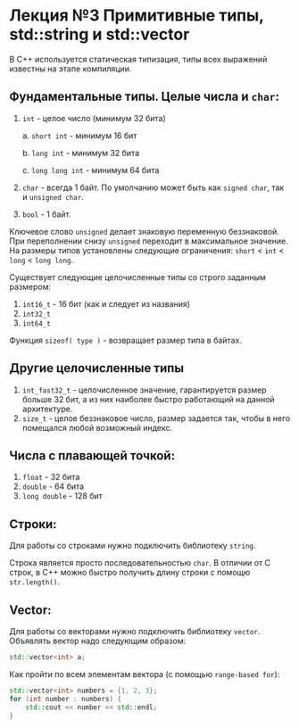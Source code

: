 # Лекция №3 Примитивные типы, std::string и std::vector

В С++ используется статическая типизация, типы всех выражений известны на этапе компиляции.

## Фундаментальные типы. Целые числа и `char`:

1. `int` - целое число (минимум 32 бита)

	a. `short int` - минимум 16 бит
	
	b. `long int` - минимум 32 бита
	
	c. `long long int` - минимум 64 бита
2. `char` - всегда 1 байт. По умолчанию может быть как `signed char`, так и `unsigned char`.
3. `bool` - 1 байт. 

Ключевое слово `unsigned` делает знаковую переменную беззнаковой. При переполнении снизу `unsigned` переходит в максимальное значение. На размеры типов установлены следующие ограничения: `short` < `int` < `long` < `long long`. 

Существует следующие целочисленные типы со строго заданным размером:
1. `int16_t` - 16 бит (как и следует из названия)
2. `int32_t`
3. `int64_t` 

Функция `sizeof( type )` - возвращает размер типа в байтах.

## Другие целочисленные типы
1. `int_fast32_t` - целочисленное значение, гарантируется размер больше 32 бит, а из них наиболее быстро работающий на данной архитектуре.
2. `size_t` - целое беззнаковое число, размер задается так, чтобы в него помещался любой возможный индекс. 

## Числа с плавающей точкой:
1. `float` - 32 бита
2. `double` - 64 бита
3. `long double` - 128 бит


## Строки:

Для работы со строками нужно подключить библиотеку `string`. 

Строка является просто последовательностью `char`. В отличии от C строк, в C++ можно быстро получить длину строки с помощю `str.length()`.

## Vector:

Для работы со векторами нужно подключить библиотеку `vector`. Объявлять вектор надо следующим образом:
```c++
std::vector<int> a;
```

Как пройти по всем элементам вектора (с помощью `range-based for`):
```c++
std::vector<int> numbers = {1, 2, 3};
for (int number : numbers) {
	std::cout << number << std::endl;
}
```

